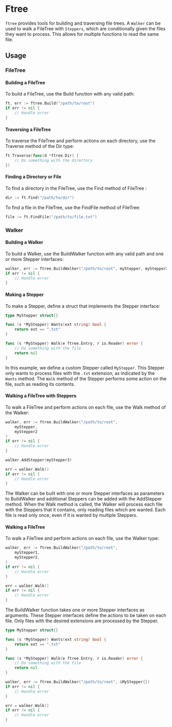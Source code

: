 # Ftree
`ftree` provides tools for building and traversing file trees. A `Walker` can be used to walk a FileTree with `Steppers`, which are conditionally given the files they want to process. This allows for multiple functions to read the same file.

## Usage
### FileTree
#### Building a FileTree
To build a FileTree, use the Build function with any valid path:

```go
ft, err := ftree.Build("/path/to/root")
if err != nil {
    // Handle error
}
```
####  Traversing a FileTree
To traverse the FileTree and perform actions on each directory, use the Traverse method of the Dir type:

```go
ft.Traverse(func(d *ftree.Dir) {
    // Do something with the directory
})
```
#### Finding a Directory or File
To find a directory in the FileTree, use the Find method of FileTree :

```go
dir := ft.Find("/path/to/dir")
```
To find a file in the FileTree, use the FindFile method of FileTree:

```go
file := ft.FindFile("/path/to/file.txt")
```



### Walker
#### Building a Walker
To build a Walker, use the BuildWalker function with any valid path and one or more Stepper interfaces:

```go
walker, err := ftree.BuildWalker("/path/to/root", myStepper, myStepper2)
if err != nil {
	// Handle error
}
```


#### Making a Stepper
To make a Stepper, define a struct that implements the Stepper interface:

```go
type MyStepper struct{}

func (s *MyStepper) Wants(ext string) bool {
    return ext == ".txt"
}

func (s *MyStepper) Walk(e ftree.Entry, r io.Reader) error {
    // Do something with the file
    return nil
}
```

In this example, we define a custom Stepper called `MyStepper`. This Stepper only wants to process files with the `.txt` extension, as indicated by the `Wants` method. The `Walk` method of the Stepper performs some action on the file, such as reading its contents.

#### Walking a FileTree with Steppers
To walk a FileTree and perform actions on each file, use the Walk method of the Walker:

```go
walker, err := ftree.BuildWalker("/path/to/root",
	myStepper,
	myStepper2
)
if err != nil {
    // Handle error
}

walker.AddStepper(myStepper3)

err = walker.Walk()
if err != nil {
    // Handle error
}
```

The Walker can be built with one or more Stepper interfaces as parameters to BuildWalker and additional Steppers can be added with the AddStepper method. When the Walk method is called, the Walker will process each file with the Steppers that it contains, only reading files which are wanted. Each file is read only once, even if it is wanted by multiple Steppers.


#### Walking a FileTree
To walk a FileTree and perform actions on each file, use the Walker type:
```go
walker, err := ftree.BuildWalker("/path/to/root",
	myStepper1,
	myStepper2,
)
if err != nil {
    // Handle error
}

err = walker.Walk()
if err != nil {
    // Handle error
}
```

The BuildWalker function takes one or more Stepper interfaces as arguments. These Stepper interfaces define the actions to be taken on each file. Only files with the desired extensions are processed by the Stepper.

```go
type MyStepper struct{}

func (s *MyStepper) Wants(ext string) bool {
    return ext == ".txt"
}

func (s *MyStepper) Walk(e ftree.Entry, r io.Reader) error {
    // Do something with the file
    return nil
}

walker, err := ftree.BuildWalker("/path/to/root", &MyStepper{})
if err != nil {
    // Handle error
}

err = walker.Walk()
if err != nil {
    // Handle error
}
```
